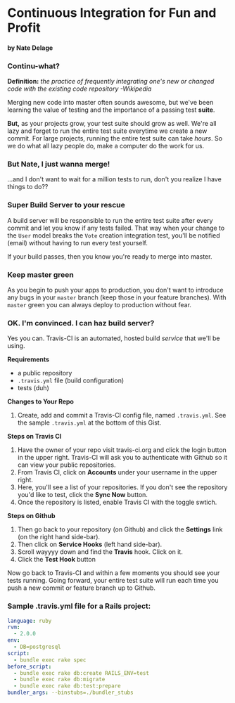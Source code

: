 # Continuous Integration for Fun and Profit
#### by Nate Delage

### Continu-what?

__Definition:__ _the practice of frequently integrating one's new or changed code with the existing code repository -Wikipedia_

Merging new code into master often sounds awesome, but we've been learning the value of testing and the importance of a passing test __suite__.

__But,__ as your projects grow, your test suite should grow as well. We're all lazy and forget to run the entire test suite everytime we create a new commit. For large projects, running the entire test suite can take _hours_. So we do what all lazy people do, make a computer do the work for us.

### But Nate, I just wanna merge!

...and I don't want to wait for a million tests to run, don't you realize I have things to do??

### Super Build Server to your rescue

A build server will be responsible to run the entire test suite after every commit and let you know if any tests failed. That way when your change to the `User` model breaks the `Vote` creation integration test, you'll be notified (email) without having to run every test yourself.

If your build passes, then you know you're ready to merge into master.

### Keep master green

As you begin to push your apps to production, you don't want to introduce any bugs in your `master` branch (keep those in your feature branches). With `master` green you can always deploy to production without fear.

### OK. I'm convinced. I can haz build server?

Yes you can. Travis-CI is an automated, hosted build _service_ that we'll be using.

__Requirements__

- a public repository
- `.travis.yml` file (build configuration)
- tests (duh)

__Changes to Your Repo__

1. Create, add and commit a Travis-CI config file, named `.travis.yml`. See the sample `.travis.yml` at the bottom of this Gist.

__Steps on Travis CI__

1. Have the owner of your repo visit travis-ci.org and click the login button in the upper right. Travis-CI will ask you to authenticate with Github so it can view your public repositories.
2. From Travis CI, click on __Accounts__ under your username in the upper right.
3. Here, you'll see a list of your repositories. If you don't see the repository you'd like to test, click the __Sync Now__ button.
4. Once the repository is listed, enable Travis CI with the toggle swtich.

__Steps on Github__

1. Then go back to your repository (on Github) and click the __Settings__ link (on the right hand side-bar).
2. Then click on __Service Hooks__ (left hand side-bar).
3. Scroll wayyyy down and find the __Travis__ hook. Click on it.
5. Click the __Test Hook__ button

Now go back to Travis-CI and within a few moments you should see your tests running. Going forward, your entire test suite will run each time you push a new commit or feature branch up to Github.

### Sample .travis.yml file for a Rails project:

```yml
language: ruby
rvm:
  - 2.0.0
env:
  - DB=postgresql
script:
  - bundle exec rake spec
before_script:
  - bundle exec rake db:create RAILS_ENV=test
  - bundle exec rake db:migrate
  - bundle exec rake db:test:prepare
bundler_args: --binstubs=./bundler_stubs
```


